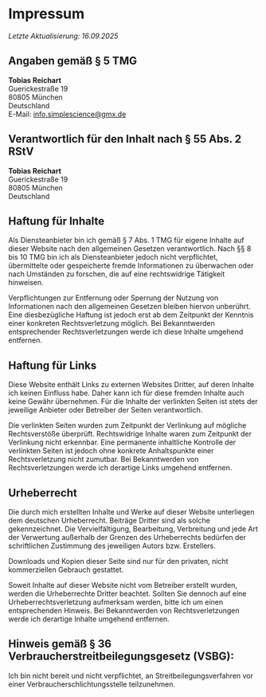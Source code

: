 # Impressum

*Letzte Aktualisierung: 16.09.2025*

## Angaben gemäß § 5 TMG

**Tobias Reichart**<br>
Guerickestraße 19<br>
80805 München<br>
Deutschland<br>
E-Mail: <a href="mailto:info.simplescience@gmx.de">info.simplescience@gmx.de</a>

## Verantwortlich für den Inhalt nach § 55 Abs. 2 RStV

**Tobias Reichart**<br>
Guerickestraße 19<br>
80805 München<br>
Deutschland<br>

## Haftung für Inhalte

Als Diensteanbieter bin ich gemäß § 7 Abs. 1 TMG für eigene Inhalte auf dieser Website nach den allgemeinen Gesetzen verantwortlich.
Nach §§ 8 bis 10 TMG bin ich als Diensteanbieter jedoch nicht verpflichtet, übermittelte oder gespeicherte fremde Informationen zu überwachen oder nach Umständen zu forschen, die auf eine rechtswidrige Tätigkeit hinweisen.

Verpflichtungen zur Entfernung oder Sperrung der Nutzung von Informationen nach den allgemeinen Gesetzen bleiben hiervon unberührt.
Eine diesbezügliche Haftung ist jedoch erst ab dem Zeitpunkt der Kenntnis einer konkreten Rechtsverletzung möglich.
Bei Bekanntwerden entsprechender Rechtsverletzungen werde ich diese Inhalte umgehend entfernen.

## Haftung für Links

Diese Website enthält Links zu externen Websites Dritter, auf deren Inhalte ich keinen Einfluss habe.
Daher kann ich für diese fremden Inhalte auch keine Gewähr übernehmen. Für die Inhalte der verlinkten Seiten ist stets der jeweilige Anbieter oder Betreiber der Seiten verantwortlich.

Die verlinkten Seiten wurden zum Zeitpunkt der Verlinkung auf mögliche Rechtsverstöße überprüft.
Rechtswidrige Inhalte waren zum Zeitpunkt der Verlinkung nicht erkennbar.
Eine permanente inhaltliche Kontrolle der verlinkten Seiten ist jedoch ohne konkrete Anhaltspunkte einer Rechtsverletzung nicht zumutbar.
Bei Bekanntwerden von Rechtsverletzungen werde ich derartige Links umgehend entfernen.

## Urheberrecht

Die durch mich erstellten Inhalte und Werke auf dieser Website unterliegen dem deutschen Urheberrecht.
Beiträge Dritter sind als solche gekennzeichnet. Die Vervielfältigung, Bearbeitung, Verbreitung und jede Art der Verwertung außerhalb der Grenzen des Urheberrechts bedürfen der schriftlichen Zustimmung des jeweiligen Autors bzw. Erstellers.

Downloads und Kopien dieser Seite sind nur für den privaten, nicht kommerziellen Gebrauch gestattet.

Soweit Inhalte auf dieser Website nicht vom Betreiber erstellt wurden, werden die Urheberrechte Dritter beachtet.
Sollten Sie dennoch auf eine Urheberrechtsverletzung aufmerksam werden, bitte ich um einen entsprechenden Hinweis.
Bei Bekanntwerden von Rechtsverletzungen werde ich derartige Inhalte umgehend entfernen.

## Hinweis gemäß § 36 Verbraucherstreitbeilegungsgesetz (VSBG):

Ich bin nicht bereit und nicht verpflichtet, an Streitbeilegungsverfahren vor einer Verbraucherschlichtungsstelle teilzunehmen.

